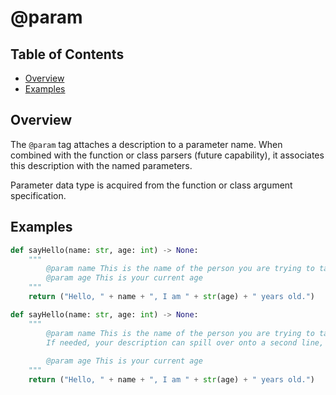 # @param

## Table of Contents

- [Overview](#overview)
- [Examples](#examples)

## Overview

The `@param` tag attaches a description to a parameter name. When combined with the function or class parsers (future capability), it associates this description with the named parameters.

Parameter data type is acquired from the function or class argument specification.

## Examples

```python
def sayHello(name: str, age: int) -> None:
    """
        @param name This is the name of the person you are trying to talk to
        @param age This is your current age
    """
    return ("Hello, " + name + ", I am " + str(age) + " years old.")
```

```python
def sayHello(name: str, age: int) -> None:
    """
        @param name This is the name of the person you are trying to talk to.
        If needed, your description can spill over onto a second line, or more if needed.
        
        @param age This is your current age
    """
    return ("Hello, " + name + ", I am " + str(age) + " years old.")
```
